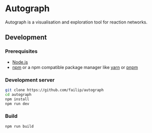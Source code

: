 # Autograph

Autograph is a visualisation and exploration tool for reaction networks.

## Development

### Prerequisites

- [Node.js](https://nodejs.org/en/)
- [npm](https://www.npmjs.com/) or a npm compatible package manager like [yarn](https://yarnpkg.com/) or [pnpm](https://pnpm.io/)

### Development server

```bash
git clone https://github.com/failip/autograph
cd autograph
npm install
npm run dev
```

### Build

```bash
npm run build
```